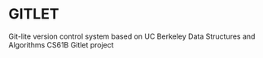 # GITLET 
Git-lite version control system based on UC Berkeley Data Structures and Algorithms CS61B Gitlet project
